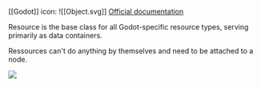 [[Godot]] icon: ![[Object.svg]]
[Official documentation](https://docs.godotengine.org/en/stable/classes/class_resource.html)

Resource is the base class for all Godot-specific resource types, serving primarily as data containers.

Ressources can't do anything by themselves and need to be attached to a node.

![](https://youtu.be/h90B5vD6noM)
